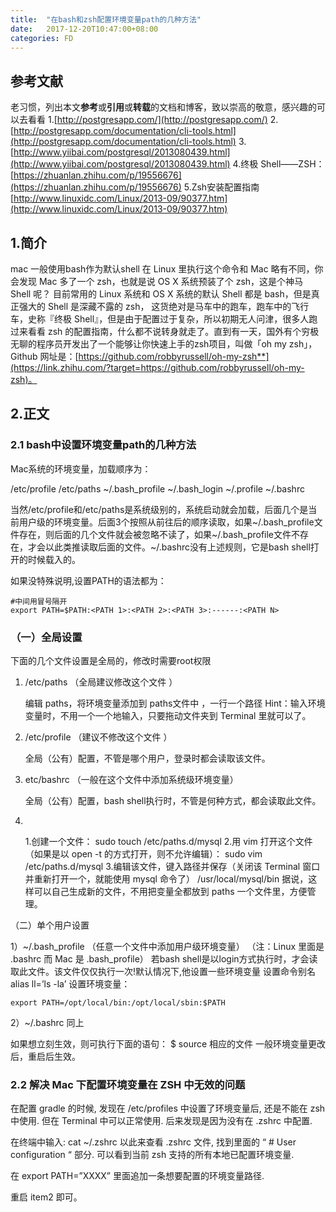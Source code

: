 ```yaml
---
title:  "在bash和zsh配置环境变量path的几种方法"
date:   2017-12-20T10:47:00+08:00
categories: FD
---
```


## 参考文献

老习惯，列出本文**参考**或**引用**或**转载**的文档和博客，致以崇高的敬意，感兴趣的可以去看看
1.[http://postgresapp.com/](http://postgresapp.com/)
2.[http://postgresapp.com/documentation/cli-tools.html](http://postgresapp.com/documentation/cli-tools.html)
3.[http://www.yiibai.com/postgresql/2013080439.html](http://www.yiibai.com/postgresql/2013080439.html)
4.终极 Shell——ZSH： [https://zhuanlan.zhihu.com/p/19556676](https://zhuanlan.zhihu.com/p/19556676)
5.Zsh安装配置指南 [http://www.linuxidc.com/Linux/2013-09/90377.htm](http://www.linuxidc.com/Linux/2013-09/90377.htm)

## 1.简介

mac 一般使用bash作为默认shell
在 Linux 里执行这个命令和 Mac 略有不同，你会发现 Mac 多了一个 zsh，也就是说 OS X 系统预装了个 zsh，这是个神马 Shell 呢？
目前常用的 Linux 系统和 OS X 系统的默认 Shell 都是 bash，但是真正强大的 Shell 是深藏不露的 zsh， 这货绝对是马车中的跑车，跑车中的飞行车，史称『终极 Shell』，但是由于配置过于复杂，所以初期无人问津，很多人跑过来看看 zsh 的配置指南，什么都不说转身就走了。直到有一天，国外有个穷极无聊的程序员开发出了一个能够让你快速上手的zsh项目，叫做「oh my zsh」，Github 网址是：[https://github.com/robbyrussell/oh-my-zsh**](https://link.zhihu.com/?target=https://github.com/robbyrussell/oh-my-zsh)。

## 2.正文

### 2.1 bash中设置环境变量path的几种方法

Mac系统的环境变量，加载顺序为：

/etc/profile
/etc/paths
~/.bash_profile
~/.bash_login
~/.profile
~/.bashrc

当然/etc/profile和/etc/paths是系统级别的，系统启动就会加载，后面几个是当前用户级的环境变量。后面3个按照从前往后的顺序读取，如果~/.bash_profile文件存在，则后面的几个文件就会被忽略不读了，如果~/.bash_profile文件不存在，才会以此类推读取后面的文件。~/.bashrc没有上述规则，它是bash shell打开的时候载入的。

如果没特殊说明,设置PATH的语法都为：

```
#中间用冒号隔开
export PATH=$PATH:<PATH 1>:<PATH 2>:<PATH 3>:------:<PATH N>
```

### （一）全局设置

下面的几个文件设置是全局的，修改时需要root权限

1. /etc/paths （全局建议修改这个文件 ）

   编辑 paths，将环境变量添加到 paths文件中 ，一行一个路径
   Hint：输入环境变量时，不用一个一个地输入，只要拖动文件夹到 Terminal 里就可以了。

2. /etc/profile （建议不修改这个文件 ）

   全局（公有）配置，不管是哪个用户，登录时都会读取该文件。

3. etc/bashrc （一般在这个文件中添加系统级环境变量）

   全局（公有）配置，bash shell执行时，不管是何种方式，都会读取此文件。

4. ​

   1.创建一个文件：
   sudo touch /etc/paths.d/mysql
   2.用 vim 打开这个文件（如果是以 open -t 的方式打开，则不允许编辑）：
   sudo vim /etc/paths.d/mysql
   3.编辑该文件，键入路径并保存（关闭该 Terminal 窗口并重新打开一个，就能使用 mysql 命令了）
   /usr/local/mysql/bin
   据说，这样可以自己生成新的文件，不用把变量全都放到 paths 一个文件里，方便管理。

（二）单个用户设置

1）~/.bash_profile （任意一个文件中添加用户级环境变量）
（注：Linux 里面是 .bashrc 而 Mac 是 .bash_profile）
若bash shell是以login方式执行时，才会读取此文件。该文件仅仅执行一次!默认情况下,他设置一些环境变量
设置命令别名alias ll=’ls -la’
设置环境变量：

```
export PATH=/opt/local/bin:/opt/local/sbin:$PATH
```

2）~/.bashrc 同上

如果想立刻生效，则可执行下面的语句：
$ source 相应的文件
一般环境变量更改后，重启后生效。

### 2.2 解决 Mac 下配置环境变量在 ZSH 中无效的问题

在配置 gradle 的时候, 发现在 /etc/profiles 中设置了环境变量后, 还是不能在 zsh 中使用. 但在 Terminal 中可以正常使用. 后来发现是因为没有在 .zshrc 中配置.

在终端中输入: cat ~/.zshrc 以此来查看 .zshrc 文件, 找到里面的 “ # User configuration “ 部分. 可以看到当前 zsh 支持的所有本地已配置环境变量.

在 export PATH=”XXXX” 里面追加一条想要配置的环境变量路径.

重启 item2 即可。
